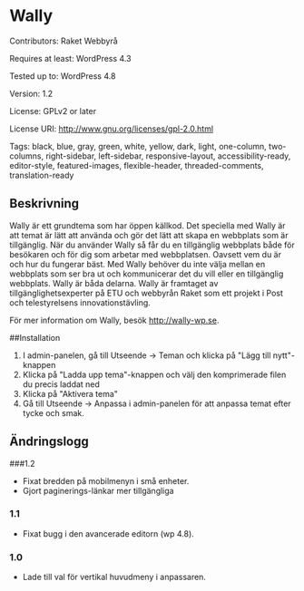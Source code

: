  # Wally

Contributors: Raket Webbyrå

Requires at least: WordPress 4.3

Tested up to: WordPress 4.8

Version: 1.2

License: GPLv2 or later

License URI: http://www.gnu.org/licenses/gpl-2.0.html

Tags: black, blue, gray, green, white, yellow, dark, light, one-column, two-columns, right-sidebar, left-sidebar, responsive-layout, accessibility-ready, editor-style, featured-images, flexible-header, threaded-comments, translation-ready

## Beskrivning

Wally är ett grundtema som har öppen källkod. Det speciella med Wally är att temat är lätt att använda och gör det lätt att skapa en webbplats som är tillgänglig. När du använder Wally så får du en tillgänglig webbplats både för besökaren och för dig som arbetar med webbplatsen. Oavsett vem du är och hur du fungerar bäst. Med Wally behöver du inte välja mellan en webbplats som ser bra ut och kommunicerar det du vill eller en tillgänglig webbplats. Wally är båda delarna. Wally är framtaget av tillgänglighetsexperter på ETU och webbyrån Raket som ett projekt i Post och telestyrelsens innovationstävling.

För mer information om Wally, besök http://wally-wp.se.

##Installation

1. I admin-panelen, gå till Utseende -> Teman och klicka på "Lägg till nytt"-knappen
2. Klicka på "Ladda upp tema"-knappen och välj den komprimerade filen du precis laddat ned
3. Klicka på "Aktivera tema"
4. Gå till Utseende -> Anpassa i admin-panelen för att anpassa temat efter tycke och smak.


## Ändringslogg

###1.2

* Fixat bredden på mobilmenyn i små enheter.
* Gjort paginerings-länkar mer tillgängliga

### 1.1

* Fixat bugg i den avancerade editorn (wp 4.8).

### 1.0

* Lade till val för vertikal huvudmeny i anpassaren.

